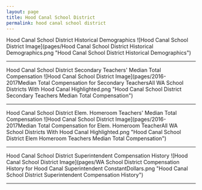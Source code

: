 ```yaml
---
layout: page
title: Hood Canal School District
permalink: hood canal school district
---
```



Hood Canal School District Historical Demographics
![Hood Canal School District Image](pages/Hood Canal School District Historical Demographics.png "Hood Canal School District Historical Demographics")

___

Hood Canal School District Secondary Teachers' Median Total Compensation
![Hood Canal School District Image](pages/2016-2017Median Total Compensation for Secondary TeachersAll WA School Districts With Hood Canal Highlighted.png "Hood Canal School District Secondary Teachers Median Total Compensation")

___

Hood Canal School District Elem. Homeroom Teachers' Median Total Compensation
![Hood Canal School District Image](pages/2016-2017Median Total Compensation for Elem. Homeroom TeacherAll WA School Districts With Hood Canal Highlighted.png "Hood Canal School District Elem Homeroom Teachers Median Total Compensation")

___

Hood Canal School District Superintendent Compensation History
![Hood Canal School District Image](pages/WA School District Compensation History for Hood Canal Superintendent ConstantDollars.png "Hood Canal School District Superintendent Compensation History")

___


